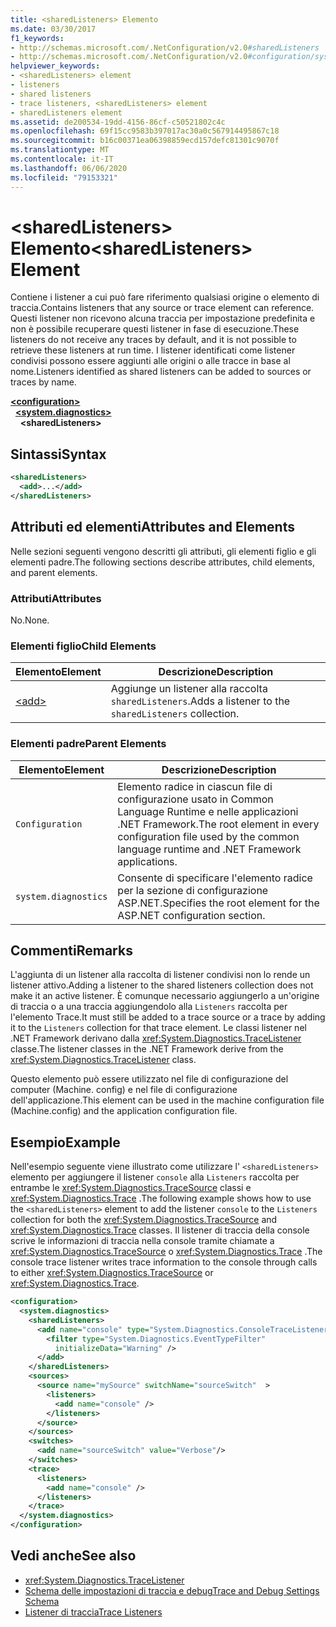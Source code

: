 ```yaml
---
title: <sharedListeners> Elemento
ms.date: 03/30/2017
f1_keywords:
- http://schemas.microsoft.com/.NetConfiguration/v2.0#sharedListeners
- http://schemas.microsoft.com/.NetConfiguration/v2.0#configuration/system.diagnostics/sharedListeners
helpviewer_keywords:
- <sharedListeners> element
- listeners
- shared listeners
- trace listeners, <sharedListeners> element
- sharedListeners element
ms.assetid: de200534-19dd-4156-86cf-c50521802c4c
ms.openlocfilehash: 69f15cc9583b397017ac30a0c567914495867c18
ms.sourcegitcommit: b16c00371ea06398859ecd157defc81301c9070f
ms.translationtype: MT
ms.contentlocale: it-IT
ms.lasthandoff: 06/06/2020
ms.locfileid: "79153321"
---
```

# <a name="sharedlisteners-element"></a><span data-ttu-id="f9d5b-102">\<sharedListeners> Elemento</span><span class="sxs-lookup"><span data-stu-id="f9d5b-102">\<sharedListeners> Element</span></span>
<span data-ttu-id="f9d5b-103">Contiene i listener a cui può fare riferimento qualsiasi origine o elemento di traccia.</span><span class="sxs-lookup"><span data-stu-id="f9d5b-103">Contains listeners that any source or trace element can reference.</span></span>  <span data-ttu-id="f9d5b-104">Questi listener non ricevono alcuna traccia per impostazione predefinita e non è possibile recuperare questi listener in fase di esecuzione.</span><span class="sxs-lookup"><span data-stu-id="f9d5b-104">These listeners do not receive any traces by default, and it is not possible to retrieve these listeners at run time.</span></span> <span data-ttu-id="f9d5b-105">I listener identificati come listener condivisi possono essere aggiunti alle origini o alle tracce in base al nome.</span><span class="sxs-lookup"><span data-stu-id="f9d5b-105">Listeners identified as shared listeners can be added to sources or traces by name.</span></span>  
  
[**\<configuration>**](../configuration-element.md)  
&nbsp;&nbsp;[**\<system.diagnostics>**](system-diagnostics-element.md)  
&nbsp;&nbsp;&nbsp;&nbsp;**\<sharedListeners>**  
  
## <a name="syntax"></a><span data-ttu-id="f9d5b-106">Sintassi</span><span class="sxs-lookup"><span data-stu-id="f9d5b-106">Syntax</span></span>  
  
```xml  
<sharedListeners>
  <add>...</add>  
</sharedListeners>  
```  
  
## <a name="attributes-and-elements"></a><span data-ttu-id="f9d5b-107">Attributi ed elementi</span><span class="sxs-lookup"><span data-stu-id="f9d5b-107">Attributes and Elements</span></span>  
 <span data-ttu-id="f9d5b-108">Nelle sezioni seguenti vengono descritti gli attributi, gli elementi figlio e gli elementi padre.</span><span class="sxs-lookup"><span data-stu-id="f9d5b-108">The following sections describe attributes, child elements, and parent elements.</span></span>  
  
### <a name="attributes"></a><span data-ttu-id="f9d5b-109">Attributi</span><span class="sxs-lookup"><span data-stu-id="f9d5b-109">Attributes</span></span>  
 <span data-ttu-id="f9d5b-110">No.</span><span class="sxs-lookup"><span data-stu-id="f9d5b-110">None.</span></span>  
  
### <a name="child-elements"></a><span data-ttu-id="f9d5b-111">Elementi figlio</span><span class="sxs-lookup"><span data-stu-id="f9d5b-111">Child Elements</span></span>  
  
|<span data-ttu-id="f9d5b-112">Elemento</span><span class="sxs-lookup"><span data-stu-id="f9d5b-112">Element</span></span>|<span data-ttu-id="f9d5b-113">Descrizione</span><span class="sxs-lookup"><span data-stu-id="f9d5b-113">Description</span></span>|  
|-------------|-----------------|  
|[\<add>](add-element-for-listeners-for-trace.md)|<span data-ttu-id="f9d5b-114">Aggiunge un listener alla raccolta `sharedListeners`.</span><span class="sxs-lookup"><span data-stu-id="f9d5b-114">Adds a listener to the `sharedListeners` collection.</span></span>|  
  
### <a name="parent-elements"></a><span data-ttu-id="f9d5b-115">Elementi padre</span><span class="sxs-lookup"><span data-stu-id="f9d5b-115">Parent Elements</span></span>  
  
|<span data-ttu-id="f9d5b-116">Elemento</span><span class="sxs-lookup"><span data-stu-id="f9d5b-116">Element</span></span>|<span data-ttu-id="f9d5b-117">Descrizione</span><span class="sxs-lookup"><span data-stu-id="f9d5b-117">Description</span></span>|  
|-------------|-----------------|  
|`Configuration`|<span data-ttu-id="f9d5b-118">Elemento radice in ciascun file di configurazione usato in Common Language Runtime e nelle applicazioni .NET Framework.</span><span class="sxs-lookup"><span data-stu-id="f9d5b-118">The root element in every configuration file used by the common language runtime and .NET Framework applications.</span></span>|  
|`system.diagnostics`|<span data-ttu-id="f9d5b-119">Consente di specificare l'elemento radice per la sezione di configurazione ASP.NET.</span><span class="sxs-lookup"><span data-stu-id="f9d5b-119">Specifies the root element for the ASP.NET configuration section.</span></span>|  
  
## <a name="remarks"></a><span data-ttu-id="f9d5b-120">Commenti</span><span class="sxs-lookup"><span data-stu-id="f9d5b-120">Remarks</span></span>  
 <span data-ttu-id="f9d5b-121">L'aggiunta di un listener alla raccolta di listener condivisi non lo rende un listener attivo.</span><span class="sxs-lookup"><span data-stu-id="f9d5b-121">Adding a listener to the shared listeners collection does not make it an active listener.</span></span> <span data-ttu-id="f9d5b-122">È comunque necessario aggiungerlo a un'origine di traccia o a una traccia aggiungendolo alla `Listeners` raccolta per l'elemento Trace.</span><span class="sxs-lookup"><span data-stu-id="f9d5b-122">It must still be added to a trace source or a trace by adding it to the `Listeners` collection for that trace element.</span></span> <span data-ttu-id="f9d5b-123">Le classi listener nel .NET Framework derivano dalla <xref:System.Diagnostics.TraceListener> classe.</span><span class="sxs-lookup"><span data-stu-id="f9d5b-123">The listener classes in the .NET Framework derive from the <xref:System.Diagnostics.TraceListener> class.</span></span>  
  
 <span data-ttu-id="f9d5b-124">Questo elemento può essere utilizzato nel file di configurazione del computer (Machine. config) e nel file di configurazione dell'applicazione.</span><span class="sxs-lookup"><span data-stu-id="f9d5b-124">This element can be used in the machine configuration file (Machine.config) and the application configuration file.</span></span>  
  
## <a name="example"></a><span data-ttu-id="f9d5b-125">Esempio</span><span class="sxs-lookup"><span data-stu-id="f9d5b-125">Example</span></span>  
 <span data-ttu-id="f9d5b-126">Nell'esempio seguente viene illustrato come utilizzare l' `<sharedListeners>` elemento per aggiungere il listener `console` alla `Listeners` raccolta per entrambe le <xref:System.Diagnostics.TraceSource> classi e <xref:System.Diagnostics.Trace> .</span><span class="sxs-lookup"><span data-stu-id="f9d5b-126">The following example shows how to use the `<sharedListeners>` element to add the listener `console` to the `Listeners` collection for both the <xref:System.Diagnostics.TraceSource> and <xref:System.Diagnostics.Trace> classes.</span></span> <span data-ttu-id="f9d5b-127">Il listener di traccia della console scrive le informazioni di traccia nella console tramite chiamate a <xref:System.Diagnostics.TraceSource> o <xref:System.Diagnostics.Trace> .</span><span class="sxs-lookup"><span data-stu-id="f9d5b-127">The console trace listener writes trace information to the console through calls to either <xref:System.Diagnostics.TraceSource> or <xref:System.Diagnostics.Trace>.</span></span>  
  
```xml  
<configuration>  
  <system.diagnostics>  
    <sharedListeners>  
      <add name="console" type="System.Diagnostics.ConsoleTraceListener" >  
        <filter type="System.Diagnostics.EventTypeFilter"  
          initializeData="Warning" />  
      </add>  
    </sharedListeners>  
    <sources>  
      <source name="mySource" switchName="sourceSwitch"  >  
        <listeners>  
          <add name="console" />  
        </listeners>  
      </source>  
    </sources>  
    <switches>  
      <add name="sourceSwitch" value="Verbose"/>  
    </switches>  
    <trace>  
      <listeners>  
        <add name="console" />  
      </listeners>  
    </trace>  
  </system.diagnostics>  
</configuration>
```  
  
## <a name="see-also"></a><span data-ttu-id="f9d5b-128">Vedi anche</span><span class="sxs-lookup"><span data-stu-id="f9d5b-128">See also</span></span>

- <xref:System.Diagnostics.TraceListener>
- [<span data-ttu-id="f9d5b-129">Schema delle impostazioni di traccia e debug</span><span class="sxs-lookup"><span data-stu-id="f9d5b-129">Trace and Debug Settings Schema</span></span>](index.md)
- [<span data-ttu-id="f9d5b-130">Listener di traccia</span><span class="sxs-lookup"><span data-stu-id="f9d5b-130">Trace Listeners</span></span>](../../../debug-trace-profile/trace-listeners.md)
